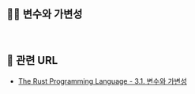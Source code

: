 ## 🧑‍💻 변수와 가변성

<br>

## 📙 관련 URL
- [The Rust Programming Language - 3.1. 변수와 가변성](https://rinthel.github.io/rust-lang-book-ko/ch03-01-variables-and-mutability.html)
<br>  
